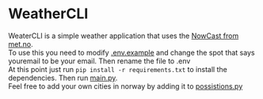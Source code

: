 # WeatherCLI
WeaterCLI is a simple weather application that uses the [NowCast from met.no](https://api.met.no/weatherapi/nowcast/2.0/documentation). \
To use this you need to modify [.env.example](https://github.com/Lyxminxx/weatherCLI/blob/master/.env.example) and change the spot that says youremail to be your email. Then rename the file to .env\
At this point just run ```pip install -r requirements.txt``` to install the dependencies. Then run [main.py](https://github.com/Lyxminxx/weatherCLI/blob/master/main.py).\
Feel free to add your own cities in norway by adding it to [possistions.py](https://github.com/Lyxminxx/weatherCLI/blob/master/possistions.py)
